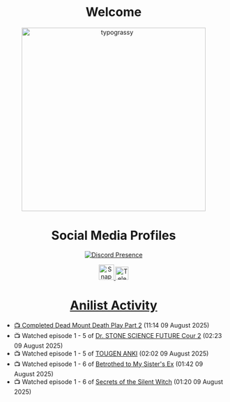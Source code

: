 <div align="center">

# Welcome
<a href="https://github.com/kawarimidoll/typograssy">
    <img alt="typograssy" src="https://typograssy.deno.dev/api?text=%E3%82%88%E3%81%86%E3%81%93%E3%81%9D%E3%81%BF%E3%81%AA%E3%81%95%E3%82%93%20-%20Sheby--&&l0=none&l1=82d9d0&l2=027353&l3=038c4c&l4=01402e&bg=none&frame=none&speed=100&comment=" width="421.99">
</a>

</div>

<div align="center">

# Social Media Profiles

[![Discord Presence](https://lanyard.cnrad.dev/api/612532963938271232)](https://discord.com/users/612532963938271232)


<a href="https://www.snapchat.com/add/a.sheby" title="Snapchat Profile">
    <img src="https://www.freepnglogos.com/uploads/snapchat-logo-png-0.png" width="35" alt="Snapchat Logo" />


<a href="https://t.me/ASheby" title="Telegram Profile">
    <img src="https://www.freepnglogos.com/uploads/telegram-logo-png-0.png" width="30" alt="Telegram Logo" />


</div>

<div align="center">

# Anilist Activity

</div>

<!-- ANILIST_ACTIVITY:start -->

-   📺 Completed [Dead Mount Death Play Part 2](https://anilist.co/anime/162803) (11:14 09 August 2025)
-   📺 Watched episode 1 - 5 of [Dr. STONE SCIENCE FUTURE Cour 2](https://anilist.co/anime/189117) (02:23 09 August 2025)
-   📺 Watched episode 1 - 5 of [TOUGEN ANKI](https://anilist.co/anime/177474) (02:02 09 August 2025)
-   📺 Watched episode 1 - 6 of [Betrothed to My Sister's Ex](https://anilist.co/anime/179879) (01:42 09 August 2025)
-   📺 Watched episode 1 - 6 of [Secrets of the Silent Witch](https://anilist.co/anime/179966) (01:20 09 August 2025)

<!-- ANILIST_ACTIVITY:end -->
